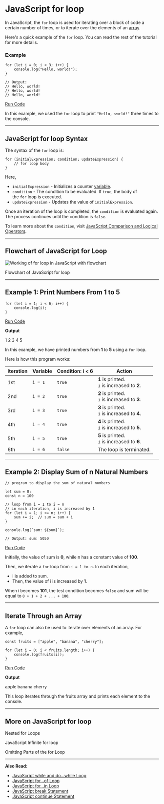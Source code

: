 # JavaScript for loop

In JavaScript, the `for` loop is used for iterating over a block of code a certain number of times, or to iterate over the elements of an [array](https://www.programiz.com/javascript/array).

Here's a quick example of the `for` loop. You can read the rest of the tutorial for more details.

### Example

```
for (let i = 0; i < 3; i++) {
    console.log("Hello, world!");
}

// Output:
// Hello, world!
// Hello, world!
// Hello, world!
```

[Run Code](https://www.programiz.com/javascript/online-compiler)

In this example, we used the `for` loop to print `"Hello, world!"` three times to the console.

---

## JavaScript for loop Syntax

The syntax of the `for` loop is:

```
for (initialExpression; condition; updateExpression) {
    // for loop body
}
```

Here,

- `initialExpression` - Initializes a counter [variable](https://www.programiz.com/javascript/variables-constants).
- `condition` - The condition to be evaluated. If `true`, the body of the `for` loop is executed.
- `updateExpression` - Updates the value of `initialExpression`.

Once an iteration of the loop is completed, the `condition` is evaluated again. The process continues until the condition is `false`.

To learn more about the `condition`, visit [JavaScript Comparison and Logical Operators](https://www.programiz.com/javascript/comparison-logical).

---

## Flowchart of JavaScript for Loop

![Working of for loop in JavaScript with flowchart](https://www.programiz.com/sites/tutorial2program/files/javascript-for-loop_0.png "Working of for loop in JavaScript")

Flowchart of JavaScript for loop

---

## Example 1: Print Numbers From 1 to 5

```
for (let i = 1; i < 6; i++) {
    console.log(i);
}
```

[Run Code](https://www.programiz.com/javascript/online-compiler)

**Output**

1
2
3
4
5

In this example, we have printed numbers from **1** to **5** using a `for` loop.

Here is how this program works:

|Iteration|Variable|Condition: i < 6|Action|
|---|---|---|---|
|1st|`i = 1`|`true`|**1** is printed.  <br>`i` is increased to **2**.|
|2nd|`i = 2`|`true`|**2** is printed.  <br>`i` is increased to **3**.|
|3rd|`i = 3`|`true`|**3** is printed.  <br>`i` is increased to **4**.|
|4th|`i = 4`|`true`|**4** is printed.  <br>`i` is increased to **5**.|
|5th|`i = 5`|`true`|**5** is printed.  <br>`i` is increased to **6**.|
|6th|`i = 6`|`false`|The loop is terminated.|

---

## Example 2: Display Sum of n Natural Numbers

```
// program to display the sum of natural numbers

let sum = 0;
const n = 100

// loop from i = 1 to i = n
// in each iteration, i is increased by 1
for (let i = 1; i <= n; i++) {
    sum += i;  // sum = sum + i
}

console.log(`sum: ${sum}`);

// Output: sum: 5050
```

[Run Code](https://www.programiz.com/javascript/online-compiler)

Initially, the value of sum is **0**, while n has a constant value of **100**.

Then, we iterate a `for` loop from `i = 1 to n`. In each iteration,

- i is added to sum.
- Then, the value of i is increased by **1**.

When i becomes **101**, the test condition becomes `false` and sum will be equal to `0 + 1 + 2 + ... + 100`.

---

## Iterate Through an Array

A `for` loop can also be used to iterate over elements of an array. For example,

```
const fruits = ["apple", "banana", "cherry"];

for (let i = 0; i < fruits.length; i++) {
    console.log(fruits[i]);
}
```

[Run Code](https://www.programiz.com/javascript/online-compiler)

**Output**

apple
banana
cherry

This loop iterates through the fruits array and prints each element to the console.

---

## More on JavaScript for loop

Nested for Loops

[](https://www.programiz.com/javascript/online-compiler)

JavaScript Infinite for loop

[](https://www.programiz.com/javascript/online-compiler)

Omitting Parts of the for Loop

[](https://www.programiz.com/javascript/online-compiler)

---

**Also Read:**

- [JavaScript while and do...while Loop](https://www.programiz.com/javascript/while-loop)
- [JavaScript for...of Loop](https://www.programiz.com/javascript/for-of)
- [JavaScript for...in Loop](https://www.programiz.com/javascript/for-in)
- [JavaScript break Statement](https://www.programiz.com/javascript/break-statement)
- [JavaScript continue Statement](https://www.programiz.com/javascript/continue-statement)